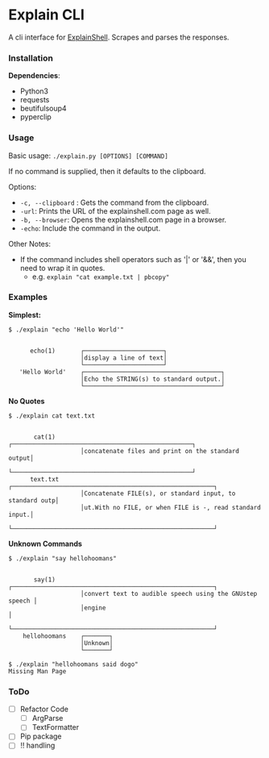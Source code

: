 # Explain CLI

A cli interface for [ExplainShell](<https://explainshell.com/>). Scrapes and parses the responses.

### Installation

**Dependencies**:

- Python3
- requests
- beutifulsoup4
- pyperclip

### Usage

Basic usage: `./explain.py [OPTIONS] [COMMAND]`

If no command is supplied, then it defaults to the clipboard.

Options:

- `-c, --clipboard` : Gets the command from the clipboard.
- `-url`: Prints the URL of the explainshell.com page as well.
- `-b, --browser`: Opens the explainshell.com page in a browser.
- `-echo`: Include the command in the output.

Other Notes:

- If the command includes shell operators such as '|' or '&&', then you need to wrap it in quotes.
  - e.g. `explain "cat example.txt | pbcopy"`

### Examples

**Simplest:**

```
$ ./explain "echo 'Hello World'"


      echo(1)       ┌──────────────────────┐
                    │display a line of text│
                    └──────────────────────┘
   'Hello World'    ┌──────────────────────────────────────┐
                    │Echo the STRING(s) to standard output.│
                    └──────────────────────────────────────┘
```

**No Quotes**

```
$ ./explain cat text.txt


       cat(1)       ┌──────────────────────────────────────────────────┐
                    │concatenate files and print on the standard output│
                    └──────────────────────────────────────────────────┘
      text.txt      ┌────────────────────────────────────────────────────────┐
                    │Concatenate FILE(s), or standard input, to standard outp│
                    │ut.With no FILE, or when FILE is -, read standard input.│
                    └────────────────────────────────────────────────────────┘
```



**Unknown Commands**

```
$ ./explain "say hellohoomans"


       say(1)       ┌────────────────────────────────────────────────────────┐
                    │convert text to audible speech using the GNUstep speech │
                    │engine                                                  │
                    └────────────────────────────────────────────────────────┘
    hellohoomans    ┌───────┐
                    │Unknown│
                    └───────┘
```



```
$ ./explain "hellohoomans said dogo"
Missing Man Page
```

### ToDo

- [ ] Refactor Code
  - [ ] ArgParse
  - [ ] TextFormatter
- [ ] Pip package
- [ ] !! handling
